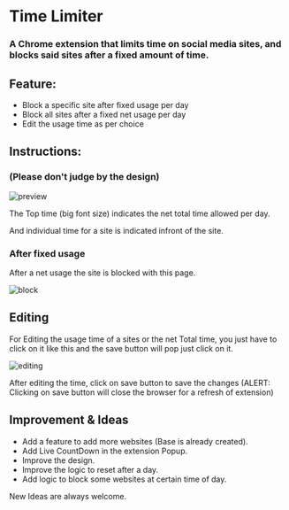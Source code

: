 # Time Limiter
### A Chrome extension that limits time on social media sites, and blocks said sites after a fixed amount of time.
## Feature:
- Block a specific site after fixed usage per day
- Block all sites after a fixed net usage per day
- Edit the usage time as per choice
## Instructions:
### (Please don't judge by the design)

![preview](https://user-images.githubusercontent.com/83026338/160252041-fc182cca-df1a-4b3f-8036-8348cc819049.PNG)

The Top time (big font size) indicates the net total time allowed per day.

And individual time for a site is indicated infront of the site.

### After fixed usage

After a net usage the site is blocked with this page.

![block](https://user-images.githubusercontent.com/83026338/159984553-e9cb232e-6e77-4404-875a-1f3bfb141fe3.PNG)

## Editing

For Editing the usage time of a sites or the net Total time, you just have to click on it like this and the save button will pop just click on it.

![editing](https://user-images.githubusercontent.com/83026338/160252078-f3d31bed-8c63-4419-91da-d2c38e01b427.PNG)

After editing the time, click on save button to save the changes (ALERT: Clicking on save button will close the browser for a refresh of extension)


## Improvement & Ideas 
- Add a feature to add more websites (Base is already created).
- Add Live CountDown in the extension Popup.
- Improve the design.
- Improve the logic to reset after a day.
- Add logic to block some websites at certain time of day.

New Ideas are always welcome.
